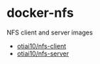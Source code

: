 # docker-nfs

NFS client and server images

- [otiai10/nfs-client](/client)
- [otiai10/nfs-server](/server)
